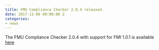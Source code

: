 ```yaml
---
title: FMU Compliance Checker 2.0.4 released.
date: 2017-11-06 00:00:00 Z
categories:
- news
---
```


The FMU Compliance Checker 2.0.4 with support for FMI 1.0.1 is available [here](https://trac.fmi-standard.org/browser/branches/public/Test_FMUs/Compliance-Checker)
